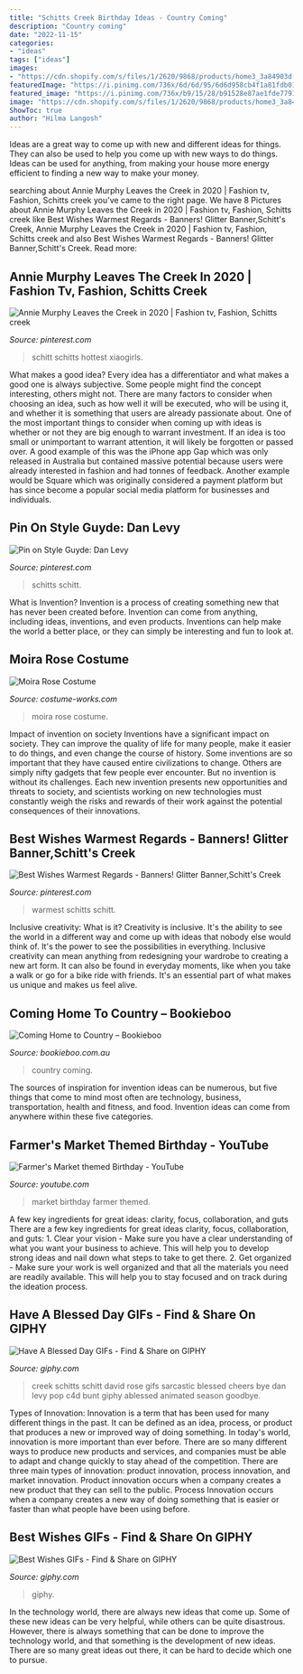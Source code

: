 ```yaml
---
title: "Schitts Creek Birthday Ideas - Country Coming"
description: "Country coming"
date: "2022-11-15"
categories:
- "ideas"
tags: ["ideas"]
images:
- "https://cdn.shopify.com/s/files/1/2620/9868/products/home3_3a84903d-17ca-4089-bacc-125a140e1522_1024x1024.png?v=1592394745"
featuredImage: "https://i.pinimg.com/736x/6d/6d/95/6d6d958cb4f1a81fdb01dde49f59f5c1.jpg"
featured_image: "https://i.pinimg.com/736x/b9/15/28/b91528e87ae1fde779106259319dc2e0.jpg"
image: "https://cdn.shopify.com/s/files/1/2620/9868/products/home3_3a84903d-17ca-4089-bacc-125a140e1522_1024x1024.png?v=1592394745"
ShowToc: true
author: "Hilma Langosh"
---
```



Ideas are a great way to come up with new and different ideas for things. They can also be used to help you come up with new ways to do things. Ideas can be used for anything, from making your house more energy efficient to finding a new way to make your money.

	

		
searching about Annie Murphy Leaves the Creek in 2020 | Fashion tv, Fashion, Schitts creek you've came to the right page. We have 8 Pictures about Annie Murphy Leaves the Creek in 2020 | Fashion tv, Fashion, Schitts creek like Best Wishes Warmest Regards - Banners! Glitter Banner,Schitt&#039;s Creek, Annie Murphy Leaves the Creek in 2020 | Fashion tv, Fashion, Schitts creek and also Best Wishes Warmest Regards - Banners! Glitter Banner,Schitt&#039;s Creek. Read more:
		
    
## Annie Murphy Leaves The Creek In 2020 | Fashion Tv, Fashion, Schitts Creek

<img loading=lazy src="https://i.pinimg.com/736x/6d/6d/95/6d6d958cb4f1a81fdb01dde49f59f5c1.jpg" onerror="this.onerror=null;this.src='https://tse1.mm.bing.net/th?id=OIP.zp_l-o98872tfCIWT33t5QHaLH&amp;pid=15.1';" alt="Annie Murphy Leaves the Creek in 2020 | Fashion tv, Fashion, Schitts creek">

_Source: pinterest.com_

>schitt schitts hottest xiaogirls. 

	

What makes a good idea?
Every idea has a differentiator and what makes a good one is always subjective. Some people might find the concept interesting, others might not. There are many factors to consider when choosing an idea, such as how well it will be executed, who will be using it, and whether it is something that users are already passionate about. 
One of the most important things to consider when coming up with ideas is whether or not they are big enough to warrant investment. If an idea is too small or unimportant to warrant attention, it will likely be forgotten or passed over. A good example of this was the iPhone app Gap which was only released in Australia but contained massive potential because users were already interested in fashion and had tonnes of feedback. Another example would be Square which was originally considered a payment platform but has since become a popular social media platform for businesses and individuals.

    
## Pin On Style Guyde: Dan Levy

<img loading=lazy src="https://i.pinimg.com/736x/ea/22/89/ea228901cd791fc7a7bbc2fcae335904.jpg" onerror="this.onerror=null;this.src='https://tse1.mm.bing.net/th?id=OIP.wTZJhCAo-ExPp9FxhzXgZAHaJ3&amp;pid=15.1';" alt="Pin on Style Guyde: Dan Levy">

_Source: pinterest.com_

>schitts schitt. 

	

What is Invention?
Invention is a process of creating something new that has never been created before. Invention can come from anything, including ideas, inventions, and even products. Inventions can help make the world a better place, or they can simply be interesting and fun to look at.

    
## Moira Rose Costume

<img loading=lazy src="https://photos.costume-works.com/full/moira_rose-30862-1.jpg" onerror="this.onerror=null;this.src='https://tse4.mm.bing.net/th?id=OIP.HBFKjXV3_B78e-AvuKx66AHaKQ&amp;pid=15.1';" alt="Moira Rose Costume">

_Source: costume-works.com_

>moira rose costume. 

	

Impact of invention on society
Inventions have a significant impact on society. They can improve the quality of life for many people, make it easier to do things, and even change the course of history. Some inventions are so important that they have caused entire civilizations to change. Others are simply nifty gadgets that few people ever encounter. But no invention is without its challenges. Each new invention presents new opportunities and threats to society, and scientists working on new technologies must constantly weigh the risks and rewards of their work against the potential consequences of their innovations.

    
## Best Wishes Warmest Regards - Banners! Glitter Banner,Schitt&#039;s Creek

<img loading=lazy src="https://i.pinimg.com/736x/b9/15/28/b91528e87ae1fde779106259319dc2e0.jpg" onerror="this.onerror=null;this.src='https://tse2.mm.bing.net/th?id=OIP.S6CpkUaxfbrLqWtpX3W8wAHaF4&amp;pid=15.1';" alt="Best Wishes Warmest Regards - Banners! Glitter Banner,Schitt&#039;s Creek">

_Source: pinterest.com_

>warmest schitts schitt. 

	

Inclusive creativity: What is it?
Creativity is inclusive. It's the ability to see the world in a different way and come up with ideas that nobody else would think of. It's the power to see the possibilities in everything. Inclusive creativity can mean anything from redesigning your wardrobe to creating a new art form. It can also be found in everyday moments, like when you take a walk or go for a bike ride with friends. It's an essential part of what makes us unique and makes us feel alive.

    
## Coming Home To Country – Bookieboo

<img loading=lazy src="https://cdn.shopify.com/s/files/1/2620/9868/products/home3_3a84903d-17ca-4089-bacc-125a140e1522_1024x1024.png?v=1592394745" onerror="this.onerror=null;this.src='https://tse3.mm.bing.net/th?id=OIP.4Q0WxOyfvmYEFG1IBZItVgHaHa&amp;pid=15.1';" alt="Coming Home to Country – Bookieboo">

_Source: bookieboo.com.au_

>country coming. 

	

The sources of inspiration for invention ideas can be numerous, but five things that come to mind most often are technology, business, transportation, health and fitness, and food. Invention ideas can come from anywhere within these five categories.

    
## Farmer&#039;s Market Themed Birthday - YouTube

<img loading=lazy src="https://i.ytimg.com/vi/NbQQ8RGIwqs/maxresdefault.jpg" onerror="this.onerror=null;this.src='https://tse4.mm.bing.net/th?id=OIP.dtt_ciTTvVlL6QOeI4VIugHaEK&amp;pid=15.1';" alt="Farmer&#039;s Market themed Birthday - YouTube">

_Source: youtube.com_

>market birthday farmer themed. 

	

A few key ingredients for great ideas: clarity, focus, collaboration, and guts
There are a few key ingredients for great ideas clarity, focus, collaboration, and guts: 1. Clear your vision - Make sure you have a clear understanding of what you want your business to achieve. This will help you to develop strong ideas and nail down what steps to take to get there.
2. Get organized - Make sure your work is well organized and that all the materials you need are readily available. This will help you to stay focused and on track during the ideation process.

    
## Have A Blessed Day GIFs - Find &amp; Share On GIPHY

<img loading=lazy src="https://media.giphy.com/media/3oEjHXl5xI7DBZhJGU/giphy.gif" onerror="this.onerror=null;this.src='https://tse3.mm.bing.net/th?id=OIP.HOwYOS9psncQJpvXbAicKgHaEK&amp;pid=15.1';" alt="Have A Blessed Day GIFs - Find &amp; Share on GIPHY">

_Source: giphy.com_

>creek schitts schitt david rose gifs sarcastic blessed cheers bye dan levy pop c4d bunt giphy ablessed animated season goodbye. 

	

Types of Innovation:
Innovation is a term that has been used for many different things in the past. It can be defined as an idea, process, or product that produces a new or improved way of doing something. In today's world, innovation is more important than ever before. There are so many different ways to produce new products and services, and companies must be able to adapt and change quickly to stay ahead of the competition. 
There are three main types of innovation: product innovation, process innovation, and market innovation. Product innovation occurs when a company creates a new product that they can sell to the public. Process Innovation occurs when a company creates a new way of doing something that is easier or faster than what people have been using before.

    
## Best Wishes GIFs - Find &amp; Share On GIPHY

<img loading=lazy src="https://media.giphy.com/media/kEzvVn8z1gtBX1IEsi/giphy.gif" onerror="this.onerror=null;this.src='https://tse3.mm.bing.net/th?id=OIP.toC22l6aVIQskj686GSrAgHaHa&amp;pid=15.1';" alt="Best Wishes GIFs - Find &amp; Share on GIPHY">

_Source: giphy.com_

>giphy. 

	

In the technology world, there are always new ideas that come up. Some of these new ideas can be very helpful, while others can be quite disastrous. However, there is always something that can be done to improve the technology world, and that something is the development of new ideas. There are so many great ideas out there, it can be hard to decide which one to pursue.

